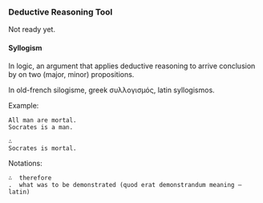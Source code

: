 ### Deductive Reasoning Tool

Not ready yet.

#### Syllogism

In logic, an argument that applies deductive reasoning to arrive conclusion 
by on two (major, minor) propositions.

In old-french silogisme, greek συλλογισμός, latin syllogismos.

Example:

    All man are mortal.
    Socrates is a man.
  
    ∴
    Socrates is mortal.

Notations:

    ∴  therefore
    .  what was to be demonstrated (quod erat demonstrandum meaning — latin)
    
